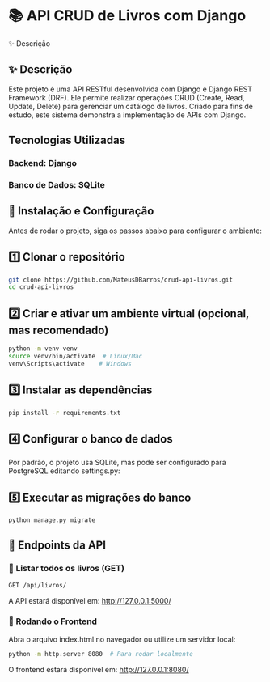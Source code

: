 # 📚 API CRUD de Livros com Django

✨ Descrição

## ✨ Descrição

Este projeto é uma API RESTful desenvolvida com Django e Django REST Framework (DRF). Ele permite realizar operações CRUD (Create, Read, Update, Delete) para gerenciar um catálogo de livros. Criado para fins de estudo, este sistema demonstra a implementação de APIs com Django.

##  Tecnologias Utilizadas

### Backend: Django

### Banco de Dados: SQLite

## 🔧 Instalação e Configuração

Antes de rodar o projeto, siga os passos abaixo para configurar o ambiente:

## 1️⃣ Clonar o repositório

```bash
git clone https://github.com/MateusDBarros/crud-api-livros.git
cd crud-api-livros
```

## 2️⃣ Criar e ativar um ambiente virtual (opcional, mas recomendado)
```bash
python -m venv venv
source venv/bin/activate  # Linux/Mac
venv\Scripts\activate    # Windows
```

## 3️⃣ Instalar as dependências
```bash
pip install -r requirements.txt
```

## 4️⃣ Configurar o banco de dados

Por padrão, o projeto usa SQLite, mas pode ser configurado para PostgreSQL editando settings.py:

## 5️⃣ Executar as migrações do banco
```bash
python manage.py migrate
```

## 📡 Endpoints da API

### 🔹  Listar todos os livros (GET)
```bash
GET /api/livros/
```
A API estará disponível em: http://127.0.0.1:5000/

### 🔹 Rodando o Frontend

Abra o arquivo index.html no navegador ou utilize um servidor local:
```bash
python -m http.server 8080  # Para rodar localmente
```
O frontend estará disponível em: http://127.0.0.1:8080/
